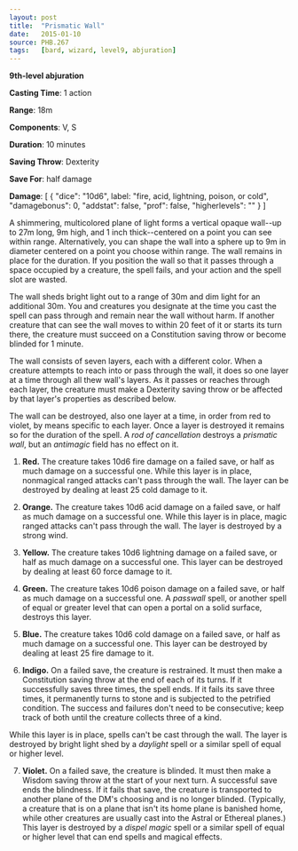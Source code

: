```yaml
---
layout: post
title:  "Prismatic Wall"
date:   2015-01-10
source: PHB.267
tags:   [bard, wizard, level9, abjuration]
---
```


**9th-level abjuration**

**Casting Time**: 1 action

**Range**: 18m

**Components**: V, S

**Duration**: 10 minutes

**Saving Throw**: Dexterity

**Save For**: half damage

**Damage**: [ { "dice": "10d6", label: "fire, acid, lightning, poison, or cold", "damagebonus": 0, "addstat": false, "prof": false, "higherlevels": "" } ]

A shimmering, multicolored plane of light forms a vertical opaque wall--up to 27m long, 9m high, and 1 inch thick--centered on a point you can see within range. Alternatively, you can shape the wall into a sphere up to 9m in diameter centered on a point you choose within range. The wall remains in place for the duration. If you position the wall so that it passes through a space occupied by a creature, the spell fails, and your action and the spell slot are wasted.

The wall sheds bright light out to a range of 30m and dim light for an additional 30m. You and creatures you designate at the time you cast the spell can pass through and remain near the wall without harm. If another creature that can see the wall moves to within 20 feet of it or starts its turn there, the creature must succeed on a Constitution saving throw or become blinded for 1 minute.

The wall consists of seven layers, each with a different color. When a creature attempts to reach into or pass through the wall, it does so one layer at a time through all thew wall's layers. As it passes or reaches through each layer, the creature must make a Dexterity saving throw or be affected by that layer's properties as described below.

The wall can be destroyed, also one layer at a time, in order from red to violet, by means specific to each layer. Once a layer is destroyed it remains so for the duration of the spell. A _rod of cancellation_ destroys a _prismatic wall_, but an _antimagic_ field has no effect on it.

1. **Red.** The creature takes 10d6 fire damage on a failed save, or half as much damage on a successful one. While this layer is in place, nonmagical ranged attacks can't pass through the wall. The layer can be destroyed by dealing at least 25 cold damage to it.

2. **Orange.** The creature takes 10d6 acid damage on a failed save, or half as much damage on a successful one. While this layer is in place, magic ranged attacks can't pass through the wall. The layer is destroyed by a strong wind.

3. **Yellow.** The creature takes 10d6 lightning damage on a failed save, or half as much damage on a successful one. This layer can be destroyed by dealing at least 60 force damage to it.

4. **Green.** The creature takes 10d6 poison damage on a failed save, or half as much damage on a successful one. A _passwall_ spell, or another spell of equal or greater level that can open a portal on a solid surface, destroys this layer.

5. **Blue.** The creature takes 10d6 cold damage on a failed save, or half as much damage on a successful one. This layer can be destroyed by dealing at least 25 fire damage to it.

6. **Indigo.** On a failed save, the creature is restrained. It must then make a Constitution saving throw at the end of each of its turns. If it successfully saves three times, the spell ends. If it fails its save three times, it permanently turns to stone and is subjected to the petrified condition. The success and failures don't need to be consecutive; keep track of both until the creature collects three of a kind.

  While this layer is in place, spells can't be cast through the wall. The layer is destroyed by bright light shed by a _daylight_ spell or a similar spell of equal or higher level.

7. **Violet.** On a failed save, the creature is blinded. It must then make a Wisdom saving throw at the start of your next turn. A successful save ends the blindness. If it fails that save, the creature is transported to another plane of the DM's choosing and is no longer blinded. (Typically, a creature that is on a plane that isn't its home plane is banished home, while other creatures are usually cast into the Astral or Ethereal planes.) This layer is destroyed by a _dispel magic_ spell or a similar spell of equal or higher level that can end spells and magical effects.
